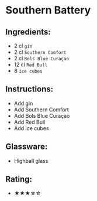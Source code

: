 # Southern Battery

## Ingredients:
- 2 cl `gin`
- 2 cl `Southern Comfort`
- 2 cl `Bols Blue Curaçao`
- 12 cl `Red Bull`
- 8 `ice cubes`

## Instructions:
- Add gin
- Add Southern Comfort
- Add Bols Blue Curaçao
- Add Red Bull
- Add ice cubes

## Glassware:
- Highball glass

## Rating:
- ★★★☆☆